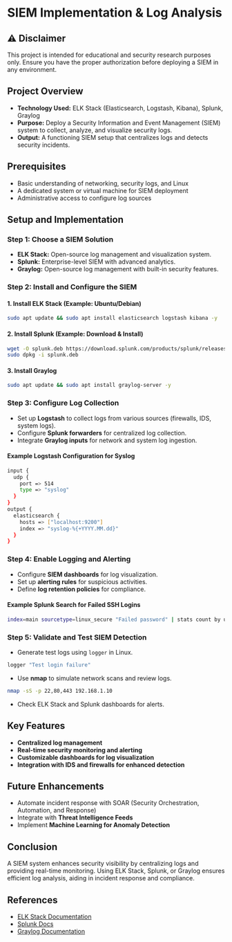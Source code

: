 # SIEM Implementation & Log Analysis

## ⚠️ Disclaimer
This project is intended for educational and security research purposes only. Ensure you have the proper authorization before deploying a SIEM in any environment.

## Project Overview
- **Technology Used:** ELK Stack (Elasticsearch, Logstash, Kibana), Splunk, Graylog
- **Purpose:** Deploy a Security Information and Event Management (SIEM) system to collect, analyze, and visualize security logs.
- **Output:** A functioning SIEM setup that centralizes logs and detects security incidents.

## Prerequisites
- Basic understanding of networking, security logs, and Linux
- A dedicated system or virtual machine for SIEM deployment
- Administrative access to configure log sources

## Setup and Implementation
### Step 1: Choose a SIEM Solution
- **ELK Stack:** Open-source log management and visualization system.
- **Splunk:** Enterprise-level SIEM with advanced analytics.
- **Graylog:** Open-source log management with built-in security features.

### Step 2: Install and Configure the SIEM
#### 1. Install ELK Stack (Example: Ubuntu/Debian)
```sh
sudo apt update && sudo apt install elasticsearch logstash kibana -y
```
#### 2. Install Splunk (Example: Download & Install)
```sh
wget -O splunk.deb https://download.splunk.com/products/splunk/releases/latest/linux/splunk-latest-linux-2.6-amd64.deb
sudo dpkg -i splunk.deb
```
#### 3. Install Graylog
```sh
sudo apt update && sudo apt install graylog-server -y
```

### Step 3: Configure Log Collection
- Set up **Logstash** to collect logs from various sources (firewalls, IDS, system logs).
- Configure **Splunk forwarders** for centralized log collection.
- Integrate **Graylog inputs** for network and system log ingestion.

#### Example Logstash Configuration for Syslog
```sh
input {
  udp {
    port => 514
    type => "syslog"
  }
}
output {
  elasticsearch {
    hosts => ["localhost:9200"]
    index => "syslog-%{+YYYY.MM.dd}"
  }
}
```

### Step 4: Enable Logging and Alerting
- Configure **SIEM dashboards** for log visualization.
- Set up **alerting rules** for suspicious activities.
- Define **log retention policies** for compliance.

#### Example Splunk Search for Failed SSH Logins
```sh
index=main sourcetype=linux_secure "Failed password" | stats count by user, host
```

### Step 5: Validate and Test SIEM Detection
- Generate test logs using `logger` in Linux.
```sh
logger "Test login failure"
```
- Use **nmap** to simulate network scans and review logs.
```sh
nmap -sS -p 22,80,443 192.168.1.10
```
- Check ELK Stack and Splunk dashboards for alerts.

## Key Features
- **Centralized log management**
- **Real-time security monitoring and alerting**
- **Customizable dashboards for log visualization**
- **Integration with IDS and firewalls for enhanced detection**

## Future Enhancements
- Automate incident response with SOAR (Security Orchestration, Automation, and Response)
- Integrate with **Threat Intelligence Feeds**
- Implement **Machine Learning for Anomaly Detection**

## Conclusion
A SIEM system enhances security visibility by centralizing logs and providing real-time monitoring. Using ELK Stack, Splunk, or Graylog ensures efficient log analysis, aiding in incident response and compliance.

## References
- [ELK Stack Documentation](https://www.elastic.co/what-is/elk-stack)
- [Splunk Docs](https://docs.splunk.com/Documentation)
- [Graylog Documentation](https://docs.graylog.org/en/latest/)
